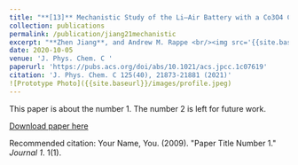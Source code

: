 ```yaml
---
title: "**[13]** Mechanistic Study of the Li–Air Battery with a Co3O4 Cathode and Dimethyl Sulfoxide Electrolyte"
collection: publications
permalink: /publication/jiang21mechanistic
excerpt: "**Zhen Jiang**, and Andrew M. Rappe <br/><img src='{{site.baseurl}}/images/profile.jpeg'>"
date: 2020-10-05
venue: 'J. Phys. Chem. C '
paperurl: 'https://pubs.acs.org/doi/abs/10.1021/acs.jpcc.1c07619'
citation: 'J. Phys. Chem. C 125(40), 21873-21881 (2021)'
![Prototype Photo]({{site.baseurl}}/images/profile.jpeg)
---
```

This paper is about the number 1. The number 2 is left for future work.

[Download paper here](https://pubs.acs.org/doi/abs/10.1021/acs.jpcc.1c07619)

Recommended citation: Your Name, You. (2009). "Paper Title Number 1." <i>Journal 1</i>. 1(1).
